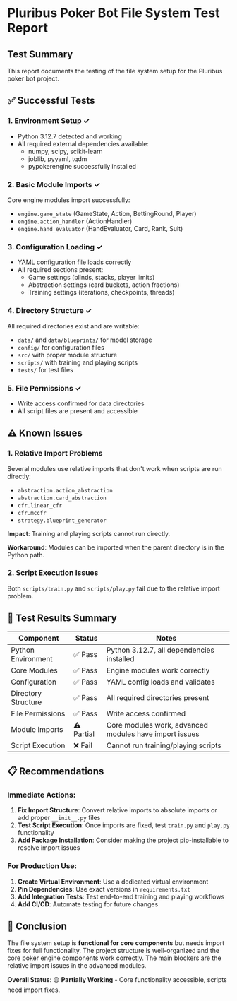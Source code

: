 # Pluribus Poker Bot File System Test Report

## Test Summary

This report documents the testing of the file system setup for the Pluribus poker bot project.

## ✅ Successful Tests

### 1. **Environment Setup** ✓
- Python 3.12.7 detected and working
- All required external dependencies available:
  - numpy, scipy, scikit-learn
  - joblib, pyyaml, tqdm
  - pypokerengine successfully installed

### 2. **Basic Module Imports** ✓
Core engine modules import successfully:
- `engine.game_state` (GameState, Action, BettingRound, Player)
- `engine.action_handler` (ActionHandler)
- `engine.hand_evaluator` (HandEvaluator, Card, Rank, Suit)

### 3. **Configuration Loading** ✓
- YAML configuration file loads correctly
- All required sections present:
  - Game settings (blinds, stacks, player limits)
  - Abstraction settings (card buckets, action fractions)
  - Training settings (iterations, checkpoints, threads)

### 4. **Directory Structure** ✓
All required directories exist and are writable:
- `data/` and `data/blueprints/` for model storage
- `config/` for configuration files
- `src/` with proper module structure
- `scripts/` with training and playing scripts
- `tests/` for test files

### 5. **File Permissions** ✓
- Write access confirmed for data directories
- All script files are present and accessible

## ⚠️ Known Issues

### 1. **Relative Import Problems**
Several modules use relative imports that don't work when scripts are run directly:
- `abstraction.action_abstraction`
- `abstraction.card_abstraction`
- `cfr.linear_cfr`
- `cfr.mccfr`
- `strategy.blueprint_generator`

**Impact**: Training and playing scripts cannot run directly.

**Workaround**: Modules can be imported when the parent directory is in the Python path.

### 2. **Script Execution Issues**
Both `scripts/train.py` and `scripts/play.py` fail due to the relative import problem.

## 🧪 Test Results Summary

| Component | Status | Notes |
|-----------|--------|-------|
| Python Environment | ✅ Pass | Python 3.12.7, all dependencies installed |
| Core Modules | ✅ Pass | Engine modules work correctly |
| Configuration | ✅ Pass | YAML config loads and validates |
| Directory Structure | ✅ Pass | All required directories present |
| File Permissions | ✅ Pass | Write access confirmed |
| Module Imports | ⚠️ Partial | Core modules work, advanced modules have import issues |
| Script Execution | ❌ Fail | Cannot run training/playing scripts |

## 📋 Recommendations

### Immediate Actions:
1. **Fix Import Structure**: Convert relative imports to absolute imports or add proper `__init__.py` files
2. **Test Script Execution**: Once imports are fixed, test `train.py` and `play.py` functionality
3. **Add Package Installation**: Consider making the project pip-installable to resolve import issues

### For Production Use:
1. **Create Virtual Environment**: Use a dedicated virtual environment
2. **Pin Dependencies**: Use exact versions in `requirements.txt`
3. **Add Integration Tests**: Test end-to-end training and playing workflows
4. **Add CI/CD**: Automate testing for future changes

## 🎯 Conclusion

The file system setup is **functional for core components** but needs import fixes for full functionality. The project structure is well-organized and the core poker engine components work correctly. The main blockers are the relative import issues in the advanced modules.

**Overall Status**: 🟡 **Partially Working** - Core functionality accessible, scripts need import fixes.